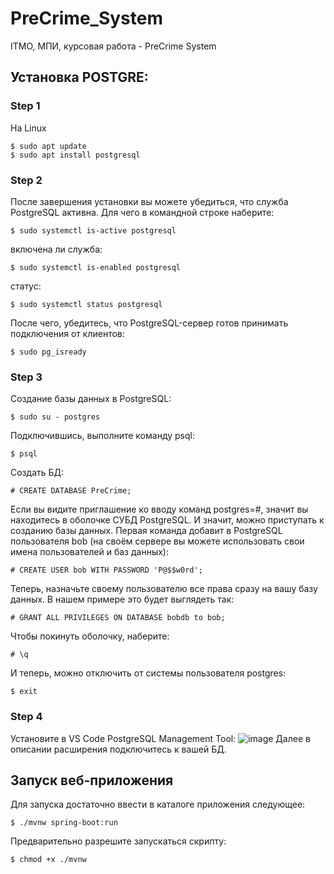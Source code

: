 # PreCrime_System
ITMO, МПИ, курсовая работа - PreCrime System

## Установка POSTGRE:

### Step 1
На Linux

```shell
$ sudo apt update
$ sudo apt install postgresql
```

### Step 2
После завершения установки вы можете убедиться, что служба PostgreSQL активна. Для чего в командной строке наберите:

```shell
$ sudo systemctl is-active postgresql
```
включена ли служба:

```shell
$ sudo systemctl is-enabled postgresql
```
статус:

```shell
$ sudo systemctl status postgresql
```

После чего, убедитесь, что PostgreSQL-сервер готов принимать подключения от клиентов:

```shell
$ sudo pg_isready
```

### Step 3
Создание базы данных в PostgreSQL:
```shell
$ sudo su - postgres
```
Подключившись, выполните команду psql:
```shell
$ psql
```
Создать БД:
```postgres
# CREATE DATABASE PreCrime;
```
Если вы видите приглашение ко вводу команд postgres=#, значит вы находитесь в оболочке СУБД PostgreSQL. 
И значит, можно приступать к созданию базы данных. 
Первая команда добавит в PostgreSQL пользователя bob (на своём сервере вы можете использовать свои имена пользователей и баз данных):
```postgres
# CREATE USER bob WITH PASSWORD 'P@$$w0rd';
```
Теперь, назначьте своему пользователю все права сразу на вашу базу данных. В нашем примере это будет выглядеть так:
```postgres
# GRANT ALL PRIVILEGES ON DATABASE bobdb to bob;
```
Чтобы покинуть оболочку, наберите:
```postgres
# \q
```
И теперь, можно отключить от системы пользователя postgres:
```shell
$ exit
```

### Step 4
Установите в VS Code PostgreSQL Management Tool:
![image](https://github.com/Wittelsbach-Konig/PreCrime_System/assets/59288516/dad5e821-67b7-4ce2-95a9-0cd890fec932)
Далее в описании расширения подключитесь к вашей БД.

## Запуск веб-приложения

Для запуска достаточно ввести в каталоге приложения следующее:
```shell
$ ./mvnw spring-boot:run
```
Предварительно разрешите запускаться скрипту:
```shell
$ chmod +x ./mvnw
```


